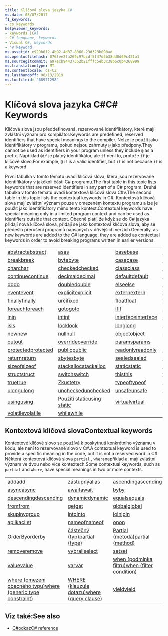 ```yaml
---
title: Klíčová slova jazyka C#
ms.date: 03/07/2017
f1_keywords:
- cs.keywords
helpviewer_keywords:
- keywords [C#]
- C# language, keywords
- Visual C#, keywords
- '@ keyword'
ms.assetid: e929b0f2-4b92-4d37-8060-23d323b098ad
ms.openlocfilehash: 076fee2fa269c97bcdf5f47d3b38dd0d69c421a1
ms.sourcegitcommit: a97ecb94437362b21fffc5eb3c38b6c0b4368999
ms.translationtype: MT
ms.contentlocale: cs-CZ
ms.lasthandoff: 08/13/2019
ms.locfileid: "68971298"
---
```

# <a name="c-keywords"></a><span data-ttu-id="7d46d-102">Klíčová slova jazyka C#</span><span class="sxs-lookup"><span data-stu-id="7d46d-102">C# Keywords</span></span>

<span data-ttu-id="7d46d-103">Klíčová slova jsou předdefinovaná, rezervované identifikátory, které mají zvláštní význam pro kompilátor.</span><span class="sxs-lookup"><span data-stu-id="7d46d-103">Keywords are predefined, reserved identifiers that have special meanings to the compiler.</span></span> <span data-ttu-id="7d46d-104">Nelze je použít jako identifikátory v programu, pokud nejsou zahrnuty `@` jako předpony.</span><span class="sxs-lookup"><span data-stu-id="7d46d-104">They cannot be used as identifiers in your program unless they include `@` as a prefix.</span></span> <span data-ttu-id="7d46d-105">Například `@if` je platný identifikátor, ale `if` není to, protože `if` je klíčové slovo.</span><span class="sxs-lookup"><span data-stu-id="7d46d-105">For example, `@if` is a valid identifier, but `if` is not because `if` is a keyword.</span></span>  
  
 <span data-ttu-id="7d46d-106">První tabulka v tomto tématu uvádí klíčová slova, která jsou rezervované identifikátory v jakékoli části C# programu.</span><span class="sxs-lookup"><span data-stu-id="7d46d-106">The first table in this topic lists keywords that are reserved identifiers in any part of a C# program.</span></span> <span data-ttu-id="7d46d-107">Druhá tabulka v tomto tématu uvádí kontextová klíčová slova C#v.</span><span class="sxs-lookup"><span data-stu-id="7d46d-107">The second table in this topic lists the contextual keywords in C#.</span></span> <span data-ttu-id="7d46d-108">Kontextová klíčová slova mají zvláštní význam pouze v omezeném kontextu programu a lze je použít jako identifikátory mimo tento kontext.</span><span class="sxs-lookup"><span data-stu-id="7d46d-108">Contextual keywords have special meaning only in a limited program context and can be used as identifiers outside that context.</span></span> <span data-ttu-id="7d46d-109">Obecně platí, že když se do C# jazyka přidají nová klíčová slova, přidají se jako kontextová klíčová slova, aby se předešlo přerušení programů napsaných v dřívějších verzích.</span><span class="sxs-lookup"><span data-stu-id="7d46d-109">Generally, as new keywords are added to the C# language, they are added as contextual keywords in order to avoid breaking programs written in earlier versions.</span></span>  
  
|||||  
|---|---|---|---|  
|[<span data-ttu-id="7d46d-110">abstract</span><span class="sxs-lookup"><span data-stu-id="7d46d-110">abstract</span></span>](abstract.md)|[<span data-ttu-id="7d46d-111">as</span><span class="sxs-lookup"><span data-stu-id="7d46d-111">as</span></span>](../operators/type-testing-and-conversion-operators.md#as-operator)|[<span data-ttu-id="7d46d-112">base</span><span class="sxs-lookup"><span data-stu-id="7d46d-112">base</span></span>](base.md)|[<span data-ttu-id="7d46d-113">bool</span><span class="sxs-lookup"><span data-stu-id="7d46d-113">bool</span></span>](bool.md)|  
|[<span data-ttu-id="7d46d-114">break</span><span class="sxs-lookup"><span data-stu-id="7d46d-114">break</span></span>](break.md)|[<span data-ttu-id="7d46d-115">byte</span><span class="sxs-lookup"><span data-stu-id="7d46d-115">byte</span></span>](../builtin-types/integral-numeric-types.md)|[<span data-ttu-id="7d46d-116">case</span><span class="sxs-lookup"><span data-stu-id="7d46d-116">case</span></span>](switch.md)|[<span data-ttu-id="7d46d-117">catch</span><span class="sxs-lookup"><span data-stu-id="7d46d-117">catch</span></span>](try-catch.md)|  
|[<span data-ttu-id="7d46d-118">char</span><span class="sxs-lookup"><span data-stu-id="7d46d-118">char</span></span>](char.md)|[<span data-ttu-id="7d46d-119">checked</span><span class="sxs-lookup"><span data-stu-id="7d46d-119">checked</span></span>](checked.md)|[<span data-ttu-id="7d46d-120">class</span><span class="sxs-lookup"><span data-stu-id="7d46d-120">class</span></span>](class.md)|[<span data-ttu-id="7d46d-121">const</span><span class="sxs-lookup"><span data-stu-id="7d46d-121">const</span></span>](const.md)|  
|[<span data-ttu-id="7d46d-122">continue</span><span class="sxs-lookup"><span data-stu-id="7d46d-122">continue</span></span>](continue.md)|[<span data-ttu-id="7d46d-123">decimal</span><span class="sxs-lookup"><span data-stu-id="7d46d-123">decimal</span></span>](../builtin-types/floating-point-numeric-types.md)|[<span data-ttu-id="7d46d-124">default</span><span class="sxs-lookup"><span data-stu-id="7d46d-124">default</span></span>](default.md)|[<span data-ttu-id="7d46d-125">delegate</span><span class="sxs-lookup"><span data-stu-id="7d46d-125">delegate</span></span>](delegate.md)|  
|[<span data-ttu-id="7d46d-126">do</span><span class="sxs-lookup"><span data-stu-id="7d46d-126">do</span></span>](do.md)|[<span data-ttu-id="7d46d-127">double</span><span class="sxs-lookup"><span data-stu-id="7d46d-127">double</span></span>](../builtin-types/floating-point-numeric-types.md)|[<span data-ttu-id="7d46d-128">else</span><span class="sxs-lookup"><span data-stu-id="7d46d-128">else</span></span>](if-else.md)|[<span data-ttu-id="7d46d-129">enum</span><span class="sxs-lookup"><span data-stu-id="7d46d-129">enum</span></span>](enum.md)|  
|[<span data-ttu-id="7d46d-130">event</span><span class="sxs-lookup"><span data-stu-id="7d46d-130">event</span></span>](event.md)|[<span data-ttu-id="7d46d-131">explicit</span><span class="sxs-lookup"><span data-stu-id="7d46d-131">explicit</span></span>](../operators/user-defined-conversion-operators.md)|[<span data-ttu-id="7d46d-132">extern</span><span class="sxs-lookup"><span data-stu-id="7d46d-132">extern</span></span>](extern.md)|[<span data-ttu-id="7d46d-133">false</span><span class="sxs-lookup"><span data-stu-id="7d46d-133">false</span></span>](false-literal.md)|  
|[<span data-ttu-id="7d46d-134">finally</span><span class="sxs-lookup"><span data-stu-id="7d46d-134">finally</span></span>](try-finally.md)|[<span data-ttu-id="7d46d-135">určí</span><span class="sxs-lookup"><span data-stu-id="7d46d-135">fixed</span></span>](fixed-statement.md)|[<span data-ttu-id="7d46d-136">float</span><span class="sxs-lookup"><span data-stu-id="7d46d-136">float</span></span>](../builtin-types/floating-point-numeric-types.md)|[<span data-ttu-id="7d46d-137">for</span><span class="sxs-lookup"><span data-stu-id="7d46d-137">for</span></span>](for.md)|  
|[<span data-ttu-id="7d46d-138">foreach</span><span class="sxs-lookup"><span data-stu-id="7d46d-138">foreach</span></span>](foreach-in.md)|[<span data-ttu-id="7d46d-139">goto</span><span class="sxs-lookup"><span data-stu-id="7d46d-139">goto</span></span>](goto.md)|[<span data-ttu-id="7d46d-140">if</span><span class="sxs-lookup"><span data-stu-id="7d46d-140">if</span></span>](if-else.md)|[<span data-ttu-id="7d46d-141">implicit</span><span class="sxs-lookup"><span data-stu-id="7d46d-141">implicit</span></span>](../operators/user-defined-conversion-operators.md)|  
|[<span data-ttu-id="7d46d-142">in</span><span class="sxs-lookup"><span data-stu-id="7d46d-142">in</span></span>](in.md)|[<span data-ttu-id="7d46d-143">int</span><span class="sxs-lookup"><span data-stu-id="7d46d-143">int</span></span>](../builtin-types/integral-numeric-types.md)|[<span data-ttu-id="7d46d-144">interface</span><span class="sxs-lookup"><span data-stu-id="7d46d-144">interface</span></span>](interface.md)|[<span data-ttu-id="7d46d-145">internal</span><span class="sxs-lookup"><span data-stu-id="7d46d-145">internal</span></span>](internal.md)|
|[<span data-ttu-id="7d46d-146">is</span><span class="sxs-lookup"><span data-stu-id="7d46d-146">is</span></span>](is.md)|[<span data-ttu-id="7d46d-147">lock</span><span class="sxs-lookup"><span data-stu-id="7d46d-147">lock</span></span>](lock-statement.md)|[<span data-ttu-id="7d46d-148">long</span><span class="sxs-lookup"><span data-stu-id="7d46d-148">long</span></span>](../builtin-types/integral-numeric-types.md)|[<span data-ttu-id="7d46d-149">namespace</span><span class="sxs-lookup"><span data-stu-id="7d46d-149">namespace</span></span>](namespace.md)|
|[<span data-ttu-id="7d46d-150">new</span><span class="sxs-lookup"><span data-stu-id="7d46d-150">new</span></span>](../operators/new-operator.md)|[<span data-ttu-id="7d46d-151">null</span><span class="sxs-lookup"><span data-stu-id="7d46d-151">null</span></span>](null.md)|[<span data-ttu-id="7d46d-152">object</span><span class="sxs-lookup"><span data-stu-id="7d46d-152">object</span></span>](object.md)|[<span data-ttu-id="7d46d-153">operator</span><span class="sxs-lookup"><span data-stu-id="7d46d-153">operator</span></span>](../operators/operator-overloading.md)|
|[<span data-ttu-id="7d46d-154">out</span><span class="sxs-lookup"><span data-stu-id="7d46d-154">out</span></span>](out.md)|[<span data-ttu-id="7d46d-155">override</span><span class="sxs-lookup"><span data-stu-id="7d46d-155">override</span></span>](override.md)|[<span data-ttu-id="7d46d-156">params</span><span class="sxs-lookup"><span data-stu-id="7d46d-156">params</span></span>](params.md)|[<span data-ttu-id="7d46d-157">private</span><span class="sxs-lookup"><span data-stu-id="7d46d-157">private</span></span>](private.md)|
|[<span data-ttu-id="7d46d-158">protected</span><span class="sxs-lookup"><span data-stu-id="7d46d-158">protected</span></span>](protected.md)|[<span data-ttu-id="7d46d-159">public</span><span class="sxs-lookup"><span data-stu-id="7d46d-159">public</span></span>](public.md)|[<span data-ttu-id="7d46d-160">readonly</span><span class="sxs-lookup"><span data-stu-id="7d46d-160">readonly</span></span>](readonly.md)|[<span data-ttu-id="7d46d-161">ref</span><span class="sxs-lookup"><span data-stu-id="7d46d-161">ref</span></span>](ref.md)|
|[<span data-ttu-id="7d46d-162">return</span><span class="sxs-lookup"><span data-stu-id="7d46d-162">return</span></span>](return.md)|[<span data-ttu-id="7d46d-163">sbyte</span><span class="sxs-lookup"><span data-stu-id="7d46d-163">sbyte</span></span>](../builtin-types/integral-numeric-types.md)|[<span data-ttu-id="7d46d-164">sealed</span><span class="sxs-lookup"><span data-stu-id="7d46d-164">sealed</span></span>](sealed.md)|[<span data-ttu-id="7d46d-165">short</span><span class="sxs-lookup"><span data-stu-id="7d46d-165">short</span></span>](../builtin-types/integral-numeric-types.md)||
[<span data-ttu-id="7d46d-166">sizeof</span><span class="sxs-lookup"><span data-stu-id="7d46d-166">sizeof</span></span>](../operators/sizeof.md)|[<span data-ttu-id="7d46d-167">stackalloc</span><span class="sxs-lookup"><span data-stu-id="7d46d-167">stackalloc</span></span>](../operators/stackalloc.md)|[<span data-ttu-id="7d46d-168">static</span><span class="sxs-lookup"><span data-stu-id="7d46d-168">static</span></span>](static.md)|[<span data-ttu-id="7d46d-169">string</span><span class="sxs-lookup"><span data-stu-id="7d46d-169">string</span></span>](string.md)|
|[<span data-ttu-id="7d46d-170">struct</span><span class="sxs-lookup"><span data-stu-id="7d46d-170">struct</span></span>](struct.md)|[<span data-ttu-id="7d46d-171">switch</span><span class="sxs-lookup"><span data-stu-id="7d46d-171">switch</span></span>](switch.md)|[<span data-ttu-id="7d46d-172">this</span><span class="sxs-lookup"><span data-stu-id="7d46d-172">this</span></span>](this.md)|[<span data-ttu-id="7d46d-173">throw</span><span class="sxs-lookup"><span data-stu-id="7d46d-173">throw</span></span>](throw.md)|
|[<span data-ttu-id="7d46d-174">true</span><span class="sxs-lookup"><span data-stu-id="7d46d-174">true</span></span>](true-literal.md)|[<span data-ttu-id="7d46d-175">Zkuste</span><span class="sxs-lookup"><span data-stu-id="7d46d-175">try</span></span>](try-catch.md)|[<span data-ttu-id="7d46d-176">typeof</span><span class="sxs-lookup"><span data-stu-id="7d46d-176">typeof</span></span>](../operators/type-testing-and-conversion-operators.md#typeof-operator)|[<span data-ttu-id="7d46d-177">uint</span><span class="sxs-lookup"><span data-stu-id="7d46d-177">uint</span></span>](../builtin-types/integral-numeric-types.md)|
|[<span data-ttu-id="7d46d-178">ulong</span><span class="sxs-lookup"><span data-stu-id="7d46d-178">ulong</span></span>](../builtin-types/integral-numeric-types.md)|[<span data-ttu-id="7d46d-179">unchecked</span><span class="sxs-lookup"><span data-stu-id="7d46d-179">unchecked</span></span>](unchecked.md)|[<span data-ttu-id="7d46d-180">unsafe</span><span class="sxs-lookup"><span data-stu-id="7d46d-180">unsafe</span></span>](unsafe.md)|[<span data-ttu-id="7d46d-181">ushort</span><span class="sxs-lookup"><span data-stu-id="7d46d-181">ushort</span></span>](../builtin-types/integral-numeric-types.md)|
|[<span data-ttu-id="7d46d-182">using</span><span class="sxs-lookup"><span data-stu-id="7d46d-182">using</span></span>](using.md)|[<span data-ttu-id="7d46d-183">Použití static</span><span class="sxs-lookup"><span data-stu-id="7d46d-183">using static</span></span>](using-static.md)|[<span data-ttu-id="7d46d-184">virtual</span><span class="sxs-lookup"><span data-stu-id="7d46d-184">virtual</span></span>](virtual.md)|[<span data-ttu-id="7d46d-185">void</span><span class="sxs-lookup"><span data-stu-id="7d46d-185">void</span></span>](void.md)|
|[<span data-ttu-id="7d46d-186">volatile</span><span class="sxs-lookup"><span data-stu-id="7d46d-186">volatile</span></span>](volatile.md)|[<span data-ttu-id="7d46d-187">while</span><span class="sxs-lookup"><span data-stu-id="7d46d-187">while</span></span>](while.md)|

## <a name="contextual-keywords"></a><span data-ttu-id="7d46d-188">Kontextová klíčová slova</span><span class="sxs-lookup"><span data-stu-id="7d46d-188">Contextual keywords</span></span>

 <span data-ttu-id="7d46d-189">Kontextové klíčové slovo se používá k poskytnutí konkrétního významu v kódu, ale není to rezervované slovo v C#.</span><span class="sxs-lookup"><span data-stu-id="7d46d-189">A contextual keyword is used to provide a specific meaning in the code, but it is not a reserved word in C#.</span></span> <span data-ttu-id="7d46d-190">Některá kontextová klíčová slova `partial` , `where`například a, mají zvláštní význam ve dvou nebo více kontextech.</span><span class="sxs-lookup"><span data-stu-id="7d46d-190">Some contextual keywords, such as `partial` and `where`, have special meanings in two or more contexts.</span></span>  
  
||||  
|---|---|---|  
|[<span data-ttu-id="7d46d-191">add</span><span class="sxs-lookup"><span data-stu-id="7d46d-191">add</span></span>](add.md)|[<span data-ttu-id="7d46d-192">zástupný</span><span class="sxs-lookup"><span data-stu-id="7d46d-192">alias</span></span>](extern-alias.md)|[<span data-ttu-id="7d46d-193">ascending</span><span class="sxs-lookup"><span data-stu-id="7d46d-193">ascending</span></span>](ascending.md)|
|[<span data-ttu-id="7d46d-194">async</span><span class="sxs-lookup"><span data-stu-id="7d46d-194">async</span></span>](async.md)|[<span data-ttu-id="7d46d-195">await</span><span class="sxs-lookup"><span data-stu-id="7d46d-195">await</span></span>](await.md)|[<span data-ttu-id="7d46d-196">by</span><span class="sxs-lookup"><span data-stu-id="7d46d-196">by</span></span>](by.md)|
|[<span data-ttu-id="7d46d-197">descending</span><span class="sxs-lookup"><span data-stu-id="7d46d-197">descending</span></span>](descending.md)|[<span data-ttu-id="7d46d-198">dynamic</span><span class="sxs-lookup"><span data-stu-id="7d46d-198">dynamic</span></span>](dynamic.md)|[<span data-ttu-id="7d46d-199">equals</span><span class="sxs-lookup"><span data-stu-id="7d46d-199">equals</span></span>](equals.md)|
|[<span data-ttu-id="7d46d-200">from</span><span class="sxs-lookup"><span data-stu-id="7d46d-200">from</span></span>](from-clause.md)|[<span data-ttu-id="7d46d-201">get</span><span class="sxs-lookup"><span data-stu-id="7d46d-201">get</span></span>](get.md)|[<span data-ttu-id="7d46d-202">global</span><span class="sxs-lookup"><span data-stu-id="7d46d-202">global</span></span>](../operators/namespace-alias-qualifier.md)|
|[<span data-ttu-id="7d46d-203">skupiny</span><span class="sxs-lookup"><span data-stu-id="7d46d-203">group</span></span>](group-clause.md)|[<span data-ttu-id="7d46d-204">into</span><span class="sxs-lookup"><span data-stu-id="7d46d-204">into</span></span>](into.md)|[<span data-ttu-id="7d46d-205">join</span><span class="sxs-lookup"><span data-stu-id="7d46d-205">join</span></span>](join-clause.md)|
|[<span data-ttu-id="7d46d-206">aplikaci</span><span class="sxs-lookup"><span data-stu-id="7d46d-206">let</span></span>](let-clause.md)|[<span data-ttu-id="7d46d-207">nameof</span><span class="sxs-lookup"><span data-stu-id="7d46d-207">nameof</span></span>](../operators/nameof.md)|[<span data-ttu-id="7d46d-208">on</span><span class="sxs-lookup"><span data-stu-id="7d46d-208">on</span></span>](on.md)|
|[<span data-ttu-id="7d46d-209">OrderBy</span><span class="sxs-lookup"><span data-stu-id="7d46d-209">orderby</span></span>](orderby-clause.md)|[<span data-ttu-id="7d46d-210">částečný (typ)</span><span class="sxs-lookup"><span data-stu-id="7d46d-210">partial (type)</span></span>](partial-type.md)|[<span data-ttu-id="7d46d-211">Partial (metoda)</span><span class="sxs-lookup"><span data-stu-id="7d46d-211">partial (method)</span></span>](partial-method.md)|
|[<span data-ttu-id="7d46d-212">remove</span><span class="sxs-lookup"><span data-stu-id="7d46d-212">remove</span></span>](remove.md)|[<span data-ttu-id="7d46d-213">vybrali</span><span class="sxs-lookup"><span data-stu-id="7d46d-213">select</span></span>](select-clause.md)|[<span data-ttu-id="7d46d-214">set</span><span class="sxs-lookup"><span data-stu-id="7d46d-214">set</span></span>](set.md)|
|[<span data-ttu-id="7d46d-215">value</span><span class="sxs-lookup"><span data-stu-id="7d46d-215">value</span></span>](value.md)|[<span data-ttu-id="7d46d-216">var</span><span class="sxs-lookup"><span data-stu-id="7d46d-216">var</span></span>](var.md)|[<span data-ttu-id="7d46d-217">when (podmínka filtru)</span><span class="sxs-lookup"><span data-stu-id="7d46d-217">when (filter condition)</span></span>](when.md)|
|[<span data-ttu-id="7d46d-218">where (omezení obecného typu)</span><span class="sxs-lookup"><span data-stu-id="7d46d-218">where (generic type constraint)</span></span>](where-generic-type-constraint.md)|[<span data-ttu-id="7d46d-219">WHERE (klauzule dotazu)</span><span class="sxs-lookup"><span data-stu-id="7d46d-219">where (query clause)</span></span>](where-clause.md)|[<span data-ttu-id="7d46d-220">yield</span><span class="sxs-lookup"><span data-stu-id="7d46d-220">yield</span></span>](yield.md)|
  
## <a name="see-also"></a><span data-ttu-id="7d46d-221">Viz také:</span><span class="sxs-lookup"><span data-stu-id="7d46d-221">See also</span></span>

- [<span data-ttu-id="7d46d-222">C#odkaz</span><span class="sxs-lookup"><span data-stu-id="7d46d-222">C# reference</span></span>](../index.md)
